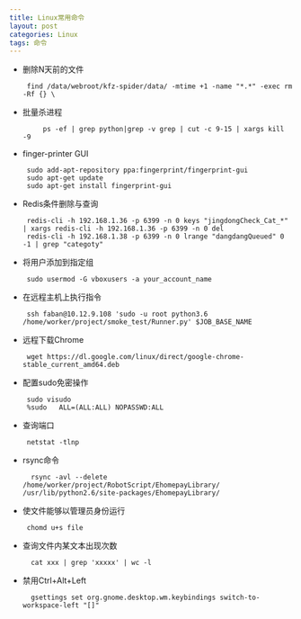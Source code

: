 ```yaml
---
title: Linux常用命令
layout: post
categories: Linux
tags: 命令
---
```

 
 - 删除N天前的文件
 
		find /data/webroot/kfz-spider/data/ -mtime +1 -name "*.*" -exec rm -Rf {} \
		      
 - 批量杀进程
 
            ps -ef | grep python|grep -v grep | cut -c 9-15 | xargs kill -9
 			
 - finger-printer GUI
 
		sudo add-apt-repository ppa:fingerprint/fingerprint-gui
		sudo apt-get update
		sudo apt-get install fingerprint-gui
	
 - Redis条件删除与查询
 
		redis-cli -h 192.168.1.36 -p 6399 -n 0 keys "jingdongCheck_Cat_*" | xargs redis-cli -h 192.168.1.36 -p 6399 -n 0 del
		redis-cli -h 192.168.1.38 -p 6399 -n 0 lrange "dangdangQueued" 0 -1 | grep "categoty"
 
 - 将用户添加到指定组
 
		sudo usermod -G vboxusers -a your_account_name

 - 在远程主机上执行指令
 
		ssh faban@10.12.9.108 'sudo -u root python3.6 /home/worker/project/smoke_test/Runner.py' $JOB_BASE_NAME 

 - 远程下载Chrome
 
		wget https://dl.google.com/linux/direct/google-chrome-stable_current_amd64.deb

 - 配置sudo免密操作

		sudo visudo
		%sudo   ALL=(ALL:ALL) NOPASSWD:ALL

 - 查询端口
 
		netstat -tlnp

 - rsync命令
 
         rsync -avl --delete  /home/worker/project/RobotScript/EhomepayLibrary/ /usr/lib/python2.6/site-packages/EhomepayLibrary/
 
 - 使文件能够以管理员身份运行

		chomd u+s file
		
- 查询文件内某文本出现次数

		cat xxx | grep 'xxxxx' | wc -l

- 禁用Ctrl+Alt+Left
	
		gsettings set org.gnome.desktop.wm.keybindings switch-to-workspace-left "[]"
	
